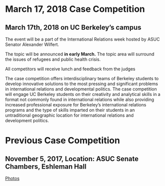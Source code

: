 
# March 17, 2018 Case Competition
## March 17th, 2018 on UC Berkeley’s campus

The event will be a part of the International Relations week hosted by ASUC Senator Alexander Wilfert.

The topic will be announced **in early March.** The topic area will surround the issues of refugees and public health crisis.

All competitors will receive lunch and feedback from the judges

The case competition offers interdisciplinary teams of Berkeley students to develop innovative solutions to the most pressing and significant problems in international relations and developmental politics. The case competition will engage UC Berkeley students on their creativity and analytical skills in a format not commonly found in international relations while also providing increased professional exposure for Berkeley’s international relations programs and the type of skills imparted on their students in an untraditional geographic location for international relations and development politics.

# Previous Case Competition

## November 5, 2017, Location: ASUC Senate Chambers, Eshleman Hall

[Photos](https://www.facebook.com/IRCBerkeley/posts/1540402306052312)
